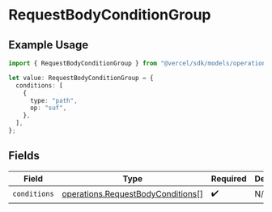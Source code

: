 # RequestBodyConditionGroup

## Example Usage

```typescript
import { RequestBodyConditionGroup } from "@vercel/sdk/models/operations/updatefirewallconfig.js";

let value: RequestBodyConditionGroup = {
  conditions: [
    {
      type: "path",
      op: "suf",
    },
  ],
};
```

## Fields

| Field                                                                                  | Type                                                                                   | Required                                                                               | Description                                                                            |
| -------------------------------------------------------------------------------------- | -------------------------------------------------------------------------------------- | -------------------------------------------------------------------------------------- | -------------------------------------------------------------------------------------- |
| `conditions`                                                                           | [operations.RequestBodyConditions](../../models/operations/requestbodyconditions.md)[] | :heavy_check_mark:                                                                     | N/A                                                                                    |